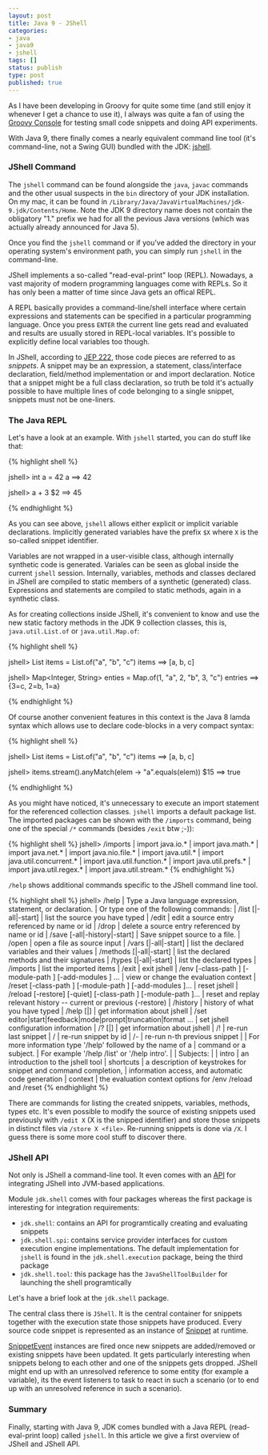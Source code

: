 ```yaml
---
layout: post
title: Java 9 - JShell
categories:
- java
- java9
- jshell
tags: []
status: publish
type: post
published: true
---
```


As I have been developing in Groovy for quite some time (and still enjoy it whenever I get a chance to use it), I always was quite a fan of using the [Groovy Console](http://www.groovy-lang.org/groovyconsole.html) for testing small code snippets and doing API experiments.

With Java 9, there finally comes a nearly equivalent command line tool (it's command-line, not a Swing GUI) bundled with the JDK: [jshell](http://openjdk.java.net/jeps/222). 

### JShell Command

The `jshell` command can be found alongside the `java`, `javac` commands and the other usual suspects in the `bin` directory of your JDK installation. On my mac, it can be found in `/Library/Java/JavaVirtualMachines/jdk-9.jdk/Contents/Home`. Note the JDK 9 directory name does not contain the obligatory "1." prefix we had for all the pevious Java versions (which was actually already announced for Java 5).

Once you find the `jshell` command or if you've added the directory in your operating system's environment path, you can simply run `jshell` in the command-line. 

JShell implements a so-called "read-eval-print" loop (REPL). Nowadays, a vast majority of modern programming languages come with REPLs. So it has only been a matter of time since Java gets an offical REPL. 

A REPL basically provides a command-line/shell interface where certain expressions and statements can be specified in a particular programming language. Once you press `ENTER` the current line gets read and evaluated and results are usually stored in REPL-local variables. It's possible to explicitly define local variables too though. 

In JShell, according to [JEP 222](http://openjdk.java.net/jeps/222), those code pieces are referred to as _snippets_. A snippet may be an expression, a statement, class/interface declaration, field/method implementation or and import declaration. Notice that a snippet might be a full class declaration, so truth be told it's actually possible to have multiple lines of code belonging to a single snippet, snippets must not be one-liners.

### The Java REPL

Let's have a look at an example. With `jshell` started, you can do stuff like that:

{% highlight shell %}

jshell> int a = 42
a ==> 42

jshell> a + 3
$2 ==> 45

{% endhighlight %}

As you can see above, `jshell` allows either explicit or implicit variable declarations. Implicitly generated variables have the prefix `$X` where `X` is the so-called snippet identifier. 

Variables are not wrapped in a user-visible class, although internally synthetic code is generated. Variales can be seen as global inside the current `jshell` session. Internally, variables, methods and classes declared in JShell are compiled to static members of a synthetic (generated) class. Expressions and statements are compiled to static methods, again in a synthetic class.

As for creating collections inside JShell, it's convenient to know and use the new static factory methods in the JDK 9 collection classes, this is, `java.util.List.of` or `java.util.Map.of`:

{% highlight shell %}

jshell> List<String> items = List.of("a", "b", "c")
items ==> [a, b, c]

jshell> Map<Integer, String> enties = Map.of(1, "a", 2, "b", 3, "c")
entries ==> {3=c, 2=b, 1=a}

{% endhighlight %}

Of course another convenient features in this context is the Java 8 lamda syntax which allows use to declare code-blocks in a very compact syntax:

{% highlight shell %}

jshell> List<String> items = List.of("a", "b", "c")
items ==> [a, b, c]

jshell> items.stream().anyMatch(elem -> "a".equals(elem))
$15 ==> true

{% endhighlight %}

As you might have noticed, it's unnecessary to execute an import statement for the referenced collection classes. `jshell` imports a default package list. The imported packages can be shown with the `/imports` command, being one of the special `/*` commands (besides `/exit` btw ;-)):

{% highlight shell %}
jshell> /imports
|    import java.io.*
|    import java.math.*
|    import java.net.*
|    import java.nio.file.*
|    import java.util.*
|    import java.util.concurrent.*
|    import java.util.function.*
|    import java.util.prefs.*
|    import java.util.regex.*
|    import java.util.stream.*
{% endhighlight %}

`/help` shows additional commands specific to the JShell command line tool. 

{% highlight shell %}
jshell> /help
|  Type a Java language expression, statement, or declaration.
|  Or type one of the following commands:
|  /list [<name or id>|-all|-start]
|   list the source you have typed
|  /edit <name or id>
|   edit a source entry referenced by name or id
|  /drop <name or id>
|   delete a source entry referenced by name or id
|  /save [-all|-history|-start] <file>
|   Save snippet source to a file.
|  /open <file>
|   open a file as source input
|  /vars [<name or id>|-all|-start]
|   list the declared variables and their values
|  /methods [<name or id>|-all|-start]
|   list the declared methods and their signatures
|  /types [<name or id>|-all|-start]
|   list the declared types
|  /imports
|   list the imported items
|  /exit
|   exit jshell
|  /env [-class-path <path>] [-module-path <path>] [-add-modules <modules>] ...
|   view or change the evaluation context
|  /reset [-class-path <path>] [-module-path <path>] [-add-modules <modules>]...
|   reset jshell
|  /reload [-restore] [-quiet] [-class-path <path>] [-module-path <path>]...
|   reset and replay relevant history -- current or previous (-restore)
|  /history
|   history of what you have typed
|  /help [<command>|<subject>]
|   get information about jshell
|  /set editor|start|feedback|mode|prompt|truncation|format ...
|   set jshell configuration information
|  /? [<command>|<subject>]
|   get information about jshell
|  /!
|   re-run last snippet
|  /<id>
|   re-run snippet by id
|  /-<n>
|   re-run n-th previous snippet
|
|  For more information type '/help' followed by the name of a
|  command or a subject.
|  For example '/help /list' or '/help intro'.
|
|  Subjects:
|
|  intro
|   an introduction to the jshell tool
|  shortcuts
|   a description of keystrokes for snippet and command completion,
|   information access, and automatic code generation
|  context
|   the evaluation context options for /env /reload and /reset
{% endhighlight %}


There are commands for listing the created snippets, variables, methods, types etc. It's even possible to modify the source of existing snippets used previously with `/edit X` (X is the snipped identifier) and store those snippets in distinct files via `/store X <file>`. Re-running snippets is done via `/X`. I guess there is some more cool stuff to discover there.

### JShell API

Not only is JShell a command-line tool. It even comes with an [API](http://download.java.net/java/jdk9/docs/api/jdk.jshell-summary.html) for integrating JShell into JVM-based applications. 

Module `jdk.shell` comes with four packages whereas the first package is interesting for integration requirements: 

* `jdk.shell`: contains an API for programtically creating and evaluating snippets
* `jdk.shell.spi`: contains service provider interfaces for custom execution engine implementations. The default implementation for `jshell` is found in the `jdk.shell.execution` package, being the third package
* `jdk.shell.tool`: this package has the `JavaShellToolBuilder` for launching the shell programtically

Let's have a brief look at the `jdk.shell` package. 

The central class there is `JShell`. It is the central container for snippets together with the execution state those snippets have produced. Every source code  snippet is represented as an instance of [Snippet](http://download.java.net/java/jdk9/docs/api/jdk/jshell/Snippet.html) at runtime. 

[SnippetEvent](http://download.java.net/java/jdk9/docs/api/jdk/jshell/SnippetEvent.html) instances are fired once new snippets are added/removed or existing snippets have been updated. It gets particularly interesting when snippets belong to each other and one of the snippets gets dropped. JShell might end up with an unresolved reference to some entity (for example a variable), its the event listeners to task to react in such a scenario (or to end up with an unresolved reference in such a scenario).

### Summary

Finally, starting with Java 9, JDK comes bundled with a Java REPL (read-eval-print loop) called `jshell`. In this article we give a first overview of JShell and JShell API.